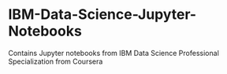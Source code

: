 # IBM-Data-Science-Jupyter-Notebooks
Contains Jupyter notebooks from IBM Data Science Professional Specialization from Coursera
